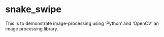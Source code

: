 # snake_swipe
This is to demonstrate image-processing using ‘Python’ and ‘OpenCV’ an image processing library.
